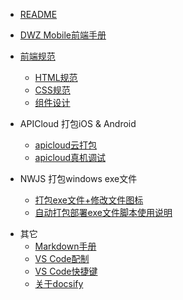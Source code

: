 - [README](README.md)

- [DWZ Mobile前端手册](doc/h5/dwz_manual.md)

- [前端规范](doc/h5/specification/web_specification.md)
  - [HTML规范](doc/h5/specification/HTML.md)
  - [CSS规范](doc/h5/specification/CSS.md)
  - [组件设计](doc/h5/widget/widget.md)
 
- APICloud 打包iOS & Android
  - [apicloud云打包](doc/apicloud/package.md)
  - [apicloud真机调试](doc/apicloud/debug.md)

- NWJS 打包windows exe文件
  - [打包exe文件+修改文件图标](doc/nwjs/usage.md)
  - [自动打包部署exe文件脚本使用说明](doc/nwjs/package.md)
  
<!--
- [案例视频展示](doc/video/ppt.md)
-->

- 其它
    - [Markdown手册](doc/other/markdown.md)
    - [VS Code配制](doc/vscode/settings.md)
    - [VS Code快捷键](doc/vscode/keyboard.md)
    - [关于docsify](doc/other/docsify.md)

